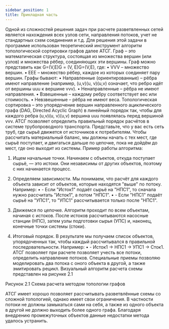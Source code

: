 ```yaml
---
sidebar_position: 1
title: Прикладная часть
---
```

Одной из сложностей решения задач при расчете разветвленных сетей является нахождения всех узлов сети, направления потоков, учет не стандартных схем соединения и т.д. Для решения этой задачи в программе использован теоретический инструмент алгоритм топологической сортировки графов далее АТСГ.
Граф – это математическая структура, состоящая из множества вершин (или узлов) и множества рёбер, соединяющих эти вершины.
Граф можно представить как G=(V,E)G = (V, E)G=(V,E), где:
•	VVV – множество вершин.
•	EEE – множество рёбер, каждое из которых соединяет пару вершин.
Графы бывают:
•	Направленные (ориентированные) – рёбра имеют направление (например, (u,v)(u, v)(u,v) означает, что ребро идёт от вершины uuu к вершине vvv).
•	Ненаправленные – рёбра не имеют направления.
•	Взвешенные – каждому ребру соответствует вес или стоимость.
•	Невзвешенные – рёбра не имеют веса.
Топологическая сортировка – это упорядочение вершин направленного ациклического графа (DAG, Directed Acyclic Graph) в линейный порядок так, чтобы для каждого ребра (u,v)(u, v)(u,v) вершина uuu появлялась перед вершиной vvv. АТСГ позволяет определить правильный порядок расчётов в системе трубопроводного транспорта. Представьте, что у вас есть сеть труб, где сырьё движется от источников к потребителям. Чтобы рассчитать материальный баланс, мы должны начать с тех мест, где сырьё поступает, и двигаться дальше по цепочке, пока не дойдём до мест, где оно выходит из системы.
Пример работы алгоритма:
1.	Ищем начальные точки. Начинаем с объектов, откуда поступает сырьё, — это истоки. Они независимы от других объектов, поэтому с них начинается процесс.
2.	Определяем зависимости. Мы понимаем, что расчёт для каждого объекта зависит от объектов, которые находятся "выше" по потоку. Например:
•	- Если "Исток1" подаёт сырьё на "НПС1", то сначала нужно рассчитать "Исток1", а потом "НПС1".
•	- Если "НПС1" подаёт сырьё на "УПС1", то "УПС1" рассчитывается только после "НПС1".

3.	Движемся по цепочке. Алгоритм проходит по всем объектам, начиная с истоков. После истоков рассчитываются насосные станции (НПС), затем узлы подготовки сырья (УПС) и, наконец, конечные точки системы (стоки).

4.	Итоговый порядок. В результате мы получаем список объектов, упорядоченных так, чтобы каждый рассчитывался в правильной последовательности. Например:
•	     - Исток1 → НПС1 → УПС1 → Сток1.
АТСГ позволяет при расчете позволяет учесть все потоки, определить направление потоков. Специальные приемы позволяю моделировать два потока с оного объекта в другой, а также эмитировать рецикл. Визуальный алгоритм расчета схемы представлен на рисунке 2.1

 
Рисунок 2.1 Схема расчета методом топологии графов

АТСГ имеет хорошо позволяет рассчитывать разветвлённые схемы со сложной топологией, однако имеет свои ограничения. В частности потоки не должны замыкаться сами на себя, а также из одного объекта в другой не должно выходить более одного графа. Благодаря внедрению промежуточных объектов данные недостатки метода удалось устранить.
